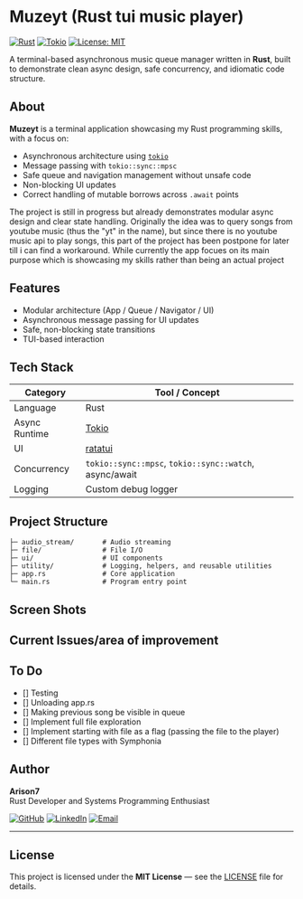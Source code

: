 # Muzeyt (Rust tui music player)
[![Rust](https://img.shields.io/badge/Rust-stable-orange.svg)](https://www.rust-lang.org) 
[![Tokio](https://img.shields.io/badge/tokio-async-blue.svg)](https://tokio.rs)
[![License: MIT](https://img.shields.io/badge/License-MIT-green.svg)](LICENSE)

A terminal-based asynchronous music queue manager written in **Rust**, built to demonstrate clean async design, safe concurrency, and idiomatic code structure.


## About 

**Muzeyt** is a terminal application showcasing my Rust  programming skills, with a focus on:

- Asynchronous architecture using [`tokio`](https://tokio.rs)
- Message passing with `tokio::sync::mpsc`
- Safe queue and navigation management without unsafe code
- Non-blocking UI updates
- Correct handling of mutable borrows across `.await` points

The project is still in progress but already demonstrates modular async design and clear state handling. 
Originally the idea was to query songs from youtube music (thus the "yt" in the name), but since there is no
youtube music api to play songs, this part of the project has been postpone for later till i can find a workaround. 
While currently the app focues on its main purpose which is showcasing my skills rather than being an actual project



## Features

- Modular architecture (App / Queue / Navigator / UI)
- Asynchronous message passing for UI updates
- Safe, non-blocking state transitions
- TUI-based interaction



## Tech Stack

| Category | Tool / Concept |
|-----------|----------------|
| Language | Rust |
| Async Runtime | [Tokio](https://tokio.rs) |
| UI | [ratatui](https://github.com/ratatui-org/ratatui)  |
| Concurrency | `tokio::sync::mpsc`, `tokio::sync::watch`, async/await |
| Logging | Custom debug logger |


## Project Structure
```
├─ audio_stream/       # Audio streaming
├─ file/               # File I/O
├─ ui/                 # UI components
├─ utility/            # Logging, helpers, and reusable utilities
├─ app.rs              # Core application
└─ main.rs             # Program entry point
```




## Screen Shots





## Current Issues/area of improvement


## To Do
- [] Testing
- [] Unloading app.rs 
- [] Making previous song be visible in queue
- [] Implement full file exploration
- [] Implement starting with file as a flag (passing the file to the player)
- [] Different file types with Symphonia


## Author

**Arison7**  
Rust Developer and Systems Programming Enthusiast  

[![GitHub](https://img.shields.io/badge/GitHub-181717?logo=github&logoColor=white)](https://github.com/Arison7)
[![LinkedIn](https://img.shields.io/badge/LinkedIn-0A66C2?logo=linkedin&logoColor=white)]([https://linkedin.com/in/arison7](https://www.linkedin.com/in/%C5%82ukasz-krysmalski-13a9a721a/))
[![Email](https://img.shields.io/badge/Email-lucaskrysmalski@gmail.com-D14836?logo=gmail&logoColor=white)](mailto:lucaskrysmalski@gmail.com)

---

## License

This project is licensed under the **MIT License** — see the [LICENSE]([LICENSE](https://mit-license.org/)) file for details.

 

